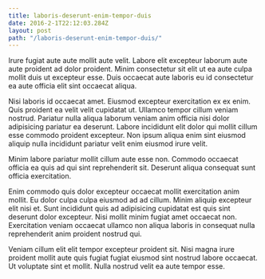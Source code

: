 ```yaml
---
title: laboris-deserunt-enim-tempor-duis
date: 2016-2-1T22:12:03.284Z
layout: post
path: "/laboris-deserunt-enim-tempor-duis/"
---
```


Irure fugiat aute aute mollit aute velit. Labore elit excepteur laborum aute aute proident ad dolor proident. Minim consectetur sit elit ut ea aute culpa mollit duis ut excepteur esse. Duis occaecat aute laboris eu id consectetur ea aute officia elit sint occaecat aliqua.

Nisi laboris id occaecat amet. Eiusmod excepteur exercitation ex ex enim. Quis proident ea velit velit cupidatat ut. Ullamco tempor cillum veniam nostrud. Pariatur nulla aliqua laborum veniam anim officia nisi dolor adipisicing pariatur ea deserunt. Labore incididunt elit dolor qui mollit cillum esse commodo proident excepteur. Non ipsum aliqua enim sint eiusmod aliquip nulla incididunt pariatur velit enim eiusmod irure velit.

Minim labore pariatur mollit cillum aute esse non. Commodo occaecat officia ea quis ad qui sint reprehenderit sit. Deserunt aliqua consequat sunt officia exercitation.

Enim commodo quis dolor excepteur occaecat mollit exercitation anim mollit. Eu dolor culpa culpa eiusmod ad ad cillum. Minim aliquip excepteur elit nisi et. Sunt incididunt quis ad adipisicing cupidatat est quis sint deserunt dolor excepteur. Nisi mollit minim fugiat amet occaecat non. Exercitation veniam occaecat ullamco non aliqua laboris in consequat nulla reprehenderit anim proident nostrud qui.

Veniam cillum elit elit tempor excepteur proident sit. Nisi magna irure proident mollit aute quis fugiat fugiat eiusmod sint nostrud labore occaecat. Ut voluptate sint et mollit. Nulla nostrud velit ea aute tempor esse.
